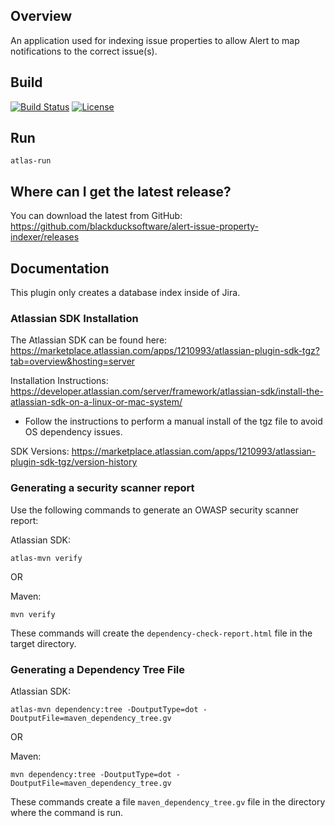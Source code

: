 ## Overview ##
An application used for indexing issue properties to allow Alert to map notifications to the correct issue(s).

## Build ##

[![Build Status](https://travis-ci.org/blackducksoftware/alert-jira-property-indexer.svg?branch=master)](https://travis-ci.org/blackducksoftware/alert-jira-property-indexer)
[![License](https://img.shields.io/badge/License-Apache%202.0-blue.svg)](https://opensource.org/licenses/Apache-2.0)

## Run ##
```
atlas-run
```

## Where can I get the latest release? ##

You can download the latest from GitHub: https://github.com/blackducksoftware/alert-issue-property-indexer/releases

## Documentation ##

This plugin only creates a database index inside of Jira. 

### Atlassian SDK Installation ###

The Atlassian SDK can be found here: https://marketplace.atlassian.com/apps/1210993/atlassian-plugin-sdk-tgz?tab=overview&hosting=server

Installation Instructions: https://developer.atlassian.com/server/framework/atlassian-sdk/install-the-atlassian-sdk-on-a-linux-or-mac-system/

 - Follow the instructions to perform a manual install of the tgz file to avoid OS dependency issues. 

SDK Versions: https://marketplace.atlassian.com/apps/1210993/atlassian-plugin-sdk-tgz/version-history

### Generating a security scanner report ###
Use the following commands to generate an OWASP security scanner report:

Atlassian SDK:
```
atlas-mvn verify
```
OR 

Maven:
```
mvn verify
```
These commands will create the `dependency-check-report.html` file in the target directory.

### Generating a Dependency Tree File ###

Atlassian SDK:
```
atlas-mvn dependency:tree -DoutputType=dot -DoutputFile=maven_dependency_tree.gv
```
OR

Maven: 
```
mvn dependency:tree -DoutputType=dot -DoutputFile=maven_dependency_tree.gv
```
These commands create a file `maven_dependency_tree.gv` file in the directory where the command is run.